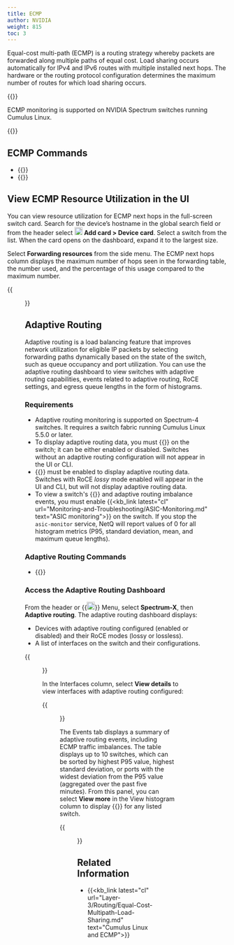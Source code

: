 ```yaml
---
title: ECMP
author: NVIDIA
weight: 815
toc: 3
---
```


Equal-cost multi-path (ECMP) is a routing strategy whereby packets are forwarded along multiple paths of equal cost. Load sharing occurs automatically for IPv4 and IPv6 routes with multiple installed next hops. The hardware or the routing protocol configuration determines the maximum number of routes for which load sharing occurs.

{{<notice note>}}

ECMP monitoring is supported on NVIDIA Spectrum switches running Cumulus Linux.

{{</notice>}}

## ECMP Commands

- {{<link title="show/#netq-show-ecmp" text="netq show ecmp">}}
- {{<link title="show/#netq-show-ecmp-hash-config" text="netq show ecmp-hash-config">}}

## View ECMP Resource Utilization in the UI

You can view resource utilization for ECMP next hops in the full-screen switch card. Search for the device’s hostname in the global search field or from the header select <img src="https://icons.cumulusnetworks.com/44-Entertainment-Events-Hobbies/02-Card-Games/card-game-diamond.svg" height="18" width="18"/> **Add card&nbsp;<span aria-label="and then">></span> Device card**. Select a switch from the list. When the card opens on the dashboard, expand it to the largest size.

Select **Forwarding resources** from the side menu. The ECMP next hops column displays the maximum number of hops seen in the forwarding table, the number used, and the percentage of this usage compared to the maximum number.

{{<figure src="/images/netq/ecmp-hops-413.png" alt="" width="1100" height="430">}}

## Adaptive Routing

Adaptive routing is a load balancing feature that improves network utilization for eligible IP packets by selecting forwarding paths dynamically based on the state of the switch, such as queue occupancy and port utilization. You can use the adaptive routing dashboard to view switches with adaptive routing capabilities, events related to adaptive routing, RoCE settings, and egress queue lengths in the form of histograms.

### Requirements

- Adaptive routing monitoring is supported on Spectrum-4 switches. It requires a switch fabric running Cumulus Linux 5.5.0 or later.
- To display adaptive routing data, you must {{<exlink url="https://docs.nvidia.com/networking-ethernet-software/cumulus-linux/Layer-3/Routing/Equal-Cost-Multipath-Load-Sharing/#adaptive-routing" text="configure adaptive routing">}} on the switch; it can be either enabled or disabled. Switches without an adaptive routing configuration will not appear in the UI or CLI. 
- {{<exlink url="https://docs.nvidia.com/networking-ethernet-software/cumulus-linux/Layer-1-and-Switch-Ports/Quality-of-Service/RDMA-over-Converged-Ethernet-RoCE/" text="RoCE lossless mode">}} must be enabled to display adaptive routing data. Switches with RoCE *lossy* mode enabled will appear in the UI and CLI, but will not display adaptive routing data.
- To view a switch's {{<link title="Switches#view-queue-lengths-as-histograms" text="histogram data">}} and adaptive routing imbalance events, you must enable {{<kb_link latest="cl" url="Monitoring-and-Troubleshooting/ASIC-Monitoring.md" text="ASIC monitoring">}} on the switch. If you stop the `asic-monitor` service, NetQ will report values of 0 for all histogram metrics (P95, standard deviation, mean, and maximum queue lengths).

### Adaptive Routing Commands

- {{<link title="show/#netq-show-adaptive-routing-config" text="netq show adaptive-routing config">}}

### Access the Adaptive Routing Dashboard

From the header or {{<img src="https://icons.cumulusnetworks.com/01-Interface-Essential/03-Menu/navigation-menu.svg" height="18" width="18">}} Menu, select **Spectrum-X**, then **Adaptive routing**. The adaptive routing dashboard displays:

- Devices with adaptive routing configured (enabled or disabled) and their RoCE modes (lossy or lossless).
- A list of interfaces on the switch and their configurations. 

{{<figure src="/images/netq/ar-isr1-413.png" alt="adaptive routing dashboard displaying 10 devices with AR enabled" width="1200">}}

In the Interfaces column, select **View details** to view interfaces with adaptive routing configured:

{{<figure src="/images/netq/int-details-490.png" alt="list of interfaces adaptive routing configured" width="600">}}

The Events tab displays a summary of adaptive routing events, including ECMP traffic imbalances. The table displays up to 10 switches, which can be sorted by highest P95 value, highest standard deviation, or ports with the widest deviation from the P95 value (aggregated over the past five minutes). From this panel, you can select **View more** in the View histogram column to display {{<link title="Switches/#view-queue-lengths-in-histograms" text="queue lengths in the form of histograms">}} for any listed switch.

{{<figure src="/images/netq/ecmp-imbalance-490.png" alt="dashboard displaying ECMP imbalances" width="1000">}}

## Related Information

- {{<kb_link latest="cl" url="Layer-3/Routing/Equal-Cost-Multipath-Load-Sharing.md" text="Cumulus Linux and ECMP">}} 
